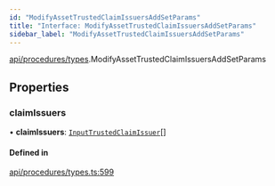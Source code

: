 ```yaml
---
id: "ModifyAssetTrustedClaimIssuersAddSetParams"
title: "Interface: ModifyAssetTrustedClaimIssuersAddSetParams"
sidebar_label: "ModifyAssetTrustedClaimIssuersAddSetParams"
---
```


[api/procedures/types](../../../../../modules/API/Procedures/Types/Types.md).ModifyAssetTrustedClaimIssuersAddSetParams

## Properties

### claimIssuers

• **claimIssuers**: [`InputTrustedClaimIssuer`](../../../../../modules/Types/Types.md#inputtrustedclaimissuer)[]

#### Defined in

[api/procedures/types.ts:599](https://github.com/PolymeshAssociation/polymesh-sdk/blob/07a4c5b0/src/api/procedures/types.ts#L599)
